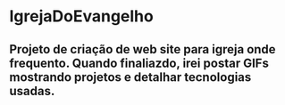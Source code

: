 # IgrejaDoEvangelho
## Projeto de criação de web site para igreja onde frequento. Quando finaliazdo, irei postar GIFs mostrando projetos e detalhar tecnologias usadas.  
